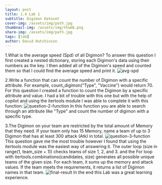 ```yaml
---
layout: post
title: 1.4 Lab 1
subtitle: Digimon Dataset
cover-img: /assets/img/path.jpg
thumbnail-img: /assets/img/thumb.png
share-img: /assets/img/path.jpg
tags: [lab]
author: David Hutchinson
---
```


1.What is the average speed (Spd) of all Digimon?
To answer this question I first created a nested dictionary, storing each Digimon's data using their numbers as the key. I then added all of the Digimon's speed and counted them so that I could find the average speed and print it. ![avg-spd](https://davidhutch16.github.io/art-of-data/assets/img/avg_spd.jpg)

2.Write a function that can count the number of Digimon with a specific attribute. For example, count_digimon("Type", "Vaccine") would return 70. 
For this question I created a function to count the Digimon by a specific attribute and value. I had a bit of trouble with this one but with the help of copilot and using the itertools module I was able to complete it with this function:
![question-2-function](https://davidhutch16.github.io/art-of-data/assets/img/question2.jpg)
In this function you are able to search through an attribute like "Type" and count the number of digimon with a specific type.

3.The Digimon on your team are restricted by the total amount of Memory that they need. If your team only has 15 Memory, name a team of up to 3 Digimon that has at least 300 attack (Atk) in total.
![question-3-function](https://davidhutch16.github.io/art-of-data/assets/img/Question3.jpg)
This question gave me the most trouble however I found that using the itertools module was the easiest way of answering it. The outer loop (size in range(1, team_size + 1)) checks teams of size 1, 2, and 3. and the For loop with itertools.combinations(candidates, size) generates all possible unique teams of the given size. For each team, it sums up the memory and attack values. If the team meets the requirements, it returns a list of Digimon names in that team.
![final-result](https://davidhutch16.github.io/art-of-data/assets/img/Result.jpg)
In the end this Lab was a great learning experience.